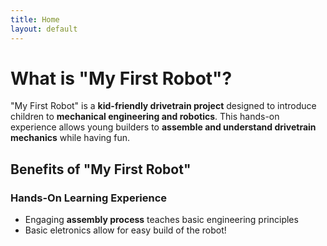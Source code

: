 ```yaml
---
title: Home
layout: default
---
```


 # What is "My First Robot"?    
 
"My First Robot" is a **kid-friendly drivetrain project** designed to introduce children to **mechanical engineering and robotics**. This hands-on experience allows young builders to **assemble and understand drivetrain mechanics** while having fun.

## Benefits of "My First Robot"

###  Hands-On Learning Experience
- Engaging **assembly process** teaches basic engineering principles  
- Basic eletronics allow for easy build of the robot!   